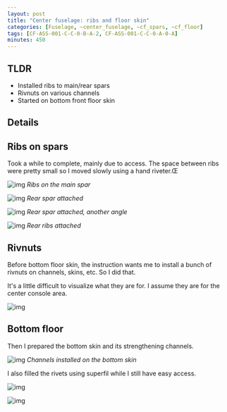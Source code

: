 ```yaml
---
layout: post
title: "Center fuselage: ribs and floor skin"
categories: [Fuselage, ~center_fuselage, ~cf_spars, ~cf_floor]
tags: [CF-ASS-001-C-C-0-B-A-2, CF-ASS-001-C-C-0-A-0-A]
minutes: 450
---
```


## TLDR

- Installed ribs to main/rear spars
- Rivnuts on various channels
- Started on bottom front floor skin

## Details

## Ribs on spars

Took a while to complete, mainly due to access. The space between ribs were pretty small so I moved slowly using a hand riveter.Œ

![img](https://lh3.googleusercontent.com/pw/AP1GczOHRp_WDTE6AnjJVXN-NKDeJTSqSwfui--Esob9WGVhejXrFj7-vnvYh1zXIyX4Bx_9isfa9JNBjS3QN5_NqsU6P7cfUSPpGjdVx-OR-Wpsjv_Z2uw5_MT5Dvun0URzNlzBgVTi17LWP3v1D2JgMVqSwg=w2274-h1712-s-no-gm?authuser=0)
_Ribs on the main spar_

![img](https://lh3.googleusercontent.com/pw/AP1GczN_lqCLJH7oPQkTA20jhORc05s1AlW8hxw4tU3LffzdspfiycPVVnJtugeZHck4mE83UNb2kiaakAn7FysL3W_jZKIBMX60rHlz7Yvyy1zbaHGzcn3vfMr3wwkNTAWiXb5mxEsiF75_FkGe8dF3_pcWDA=w2274-h1712-s-no-gm?authuser=0)
_Rear spar attached_

![img](https://lh3.googleusercontent.com/pw/AP1GczPtA2wng3t0D7yQEBVjTOXhBc7oVgHOHjZl7kqOOx5GKvbKy7DekaDb795o22om3B9Xb2kAeH2DBLybWP9EGJHBxX4wWN-Agokt2tCnRYnkCfoWbPeFwF7Qz-zupFAcEhHx_vvQ2ekhg8UDFtmUjAxSHQ=w2274-h1712-s-no-gm?authuser=0)
_Rear spar attached, another angle_

![img](https://lh3.googleusercontent.com/pw/AP1GczOcEGqGrxONVpF4yuilAfDZr4MJ5AKUM4SUgWd_G6lGG6ukxFwh1YvO_b3f3lHCaAGrQ1n8fQa8GoVJetOoF57IrkYwtpokrxSqC7KHSBzE9jjVHI2rfrNOnYe_DMQoMFdMc5puXwtbicAtbBIv-RIxPw=w2274-h1712-s-no-gm?authuser=0)
_Rear ribs attached_

## Rivnuts

Before bottom floor skin, the instruction wants me to install a bunch of rivnuts on channels, skins, etc. So I did that.

It's a little difficult to visualize what they are for. I assume they are for the center console area.

![img](https://lh3.googleusercontent.com/pw/AP1GczPj5mB-NBbl_DPS5qz-m1AjrpEnaV3gcrX0lbNPsTnqlkg214Wt2C_Clmg4WVpRFoTmL_pj5wgEO48BFUXzzVPiQ7KXKE-_xk3ePV7B48q3v3dFzLoyLzdLyYZxeQy1JCjDSYG4wZlpuC0sUj0LNoxXmA=w2274-h1712-s-no-gm?authuser=0)

## Bottom floor

Then I prepared the bottom skin and its strengthening channels.

![img](https://lh3.googleusercontent.com/pw/AP1GczPX-mu7UouvY3Rv92f5ZrT2aCym2Y6OR60suPy-tkm8PT1TW9ydVyMH2_CTEszOdrTN4B9ignqYspzSe4bdBpAnBVAtlsxRVvFzc9LsPBISuRPFTa5JnHUMKVo2THTa_zmQSxZYZmj0tEjtSwGGaa21pQ=w2274-h1712-s-no-gm?authuser=0)
_Channels installed on the bottom skin_

I also filled the rivets using superfil while I still have easy access.

![img](https://lh3.googleusercontent.com/pw/AP1GczOBsS1vMkdwg0v8cgooaMuPJZboJyquc3uMzHurvZgN9Zm2JpXzHLh0MQL_CXAMOYRAyQaJIsywl4NcaHp26urXgLtgNXXVOXDdUe6DV2JdVy9hDdcfjoaSHTOzq4yJ2z5UckwWDJmXW28ozRTaigx_vg=w1290-h1712-s-no-gm?authuser=0)

![img](https://lh3.googleusercontent.com/pw/AP1GczOOxN6BjBECRw1hQwyX8bUnolBzzJcz7Db8SgwVtpUkFjhVjR1MFgUVE9Da7zVkWhm_gQzn5R5RSlpuF6O4Mh6XlSDWoQdEHoBKtH6Ypj0AAH4rNOe_Oe0s5StR7tTYwDJKgG50q63xxln8FTBDCugXXA=w1290-h1712-s-no-gm?authuser=0)
